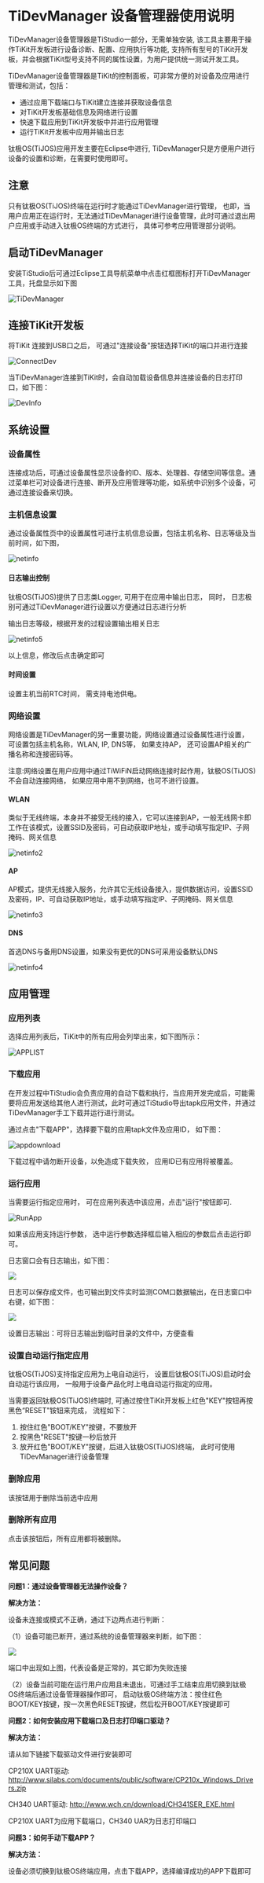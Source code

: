 # TiDevManager 设备管理器使用说明


TiDevManager设备管理器是TiStudio一部分，无需单独安装, 该工具主要用于操作TiKit开发板进行设备诊断、配置、应用执行等功能, 支持所有型号的TiKit开发板，并会根据TiKit型号支持不同的属性设置，为用户提供统一测试开发工具。

TiDevManager设备管理器是TiKit的控制面板，可非常方便的对设备及应用进行管理和测试，包括：

- 通过应用下载端口与TiKit建立连接并获取设备信息
- 对TiKit开发板基础信息及网络进行设置
- 快速下载应用到TiKit开发板中并进行应用管理
- 运行TiKit开发板中应用并输出日志

钛极OS(TiJOS)应用开发主要在Eclipse中进行, TiDevManager只是方便用户进行设备的设置和诊断，在需要时使用即可。

## 注意

只有钛极OS(TiJOS)终端在运行时才能通过TiDevManager进行管理， 也即，当用户应用正在运行时，无法通过TiDevManager进行设备管理，此时可通过退出用户应用或手动进入钛极OS终端的方式进行， 具体可参考应用管理部分说明。

## 启动TiDevManager

安装TiStudio后可通过Eclipse工具导航菜单中点击红框图标打开TiDevManager工具，托盘显示如下图

![TiDevManager](.\img\vstools.png)

## 连接TiKit开发板

将TiKit 连接到USB口之后， 可通过"连接设备"按钮选择TiKit的端口并进行连接

![ConnectDev](.\img\ConnectDev.png)

当TiDevManager连接到TiKit时，会自动加载设备信息并连接设备的日志打印口，如下图：

![DevInfo](.\img\DevInfo.png)





## 系统设置

### 设备属性

连接成功后，可通过设备属性显示设备的ID、版本、处理器、存储空间等信息。通过菜单栏可对设备进行连接、断开及应用管理等功能，如系统中识别多个设备，可通过连接设备来切换。

### 主机信息设置

通过设备属性页中的设置属性可进行主机信息设置，包括主机名称、日志等级及当前时间，如下图，

![netinfo](.\img\NetInfo.png)

#### 日志输出控制

钛极OS(TiJOS)提供了日志类Logger, 可用于在应用中输出日志， 同时， 日志极别可通过TiDevManager进行设置以方便通过日志进行分析

输出日志等级，根据开发的过程设置输出相关日志

![netinfo5](./img/netinfo5.png)

以上信息，修改后点击确定即可

#### 时间设置

设置主机当前RTC时间， 需支持电池供电。

### 网络设置

网络设置是TiDevManager的另一重要功能，网络设置通过设备属性进行设置， 可设置包括主机名称，WLAN, IP, DNS等， 如果支持AP， 还可设置AP相关的广播名称和连接密码等。

注意:网络设置在用户应用中通过TiWiFiN启动网络连接时起作用，钛极OS(TiJOS)不会自动连接网络， 如果应用中用不到网络，也可不进行设置。

#### WLAN

类似于无线终端，本身并不接受无线的接入，它可以连接到AP，一般无线网卡即工作在该模式，设置SSID及密码，可自动获取IP地址，或手动填写指定IP、子网掩码、网关信息

![netinfo2](.\img\netinfo2.png)

#### AP

AP模式，提供无线接入服务，允许其它无线设备接入，提供数据访问，设置SSID及密码，IP、可自动获取IP地址，或手动填写指定IP、子网掩码、网关信息

![netinfo3](.\img\netinfo3.png)

#### DNS

首选DNS与备用DNS设置，如果没有更优的DNS可采用设备默认DNS

![netinfo4](.\img\netinfo4.png)



## 应用管理

### 应用列表

选择应用列表后，TiKit中的所有应用会列举出来，如下图所示：

![APPLIST](./img/AppList.png)

### 下载应用

在开发过程中TiStudio会负责应用的自动下载和执行，当应用开发完成后，可能需要将应用发送给其他人进行测试，此时可通过TiStudio导出tapk应用文件，并通过TiDevManager手工下载并运行进行测试。

通过点击"下载APP"，选择要下载的应用tapk文件及应用ID， 如下图：

![appdownload](.\img\appdown.png)

下载过程中请勿断开设备，以免造成下载失败， 应用ID已有应用将被覆盖。

### 运行应用

当需要运行指定应用时， 可在应用列表选中该应用，点击"运行"按钮即可.

![RunApp](.\img\RunApp.png)

如果该应用支持运行参数， 选中运行参数选择框后输入相应的参数后点击运行即可。

日志窗口会有日志输出，如下图：

![](.\img\logs.png)

日志可以保存成文件，也可输出到文件实时监测COM口数据输出，在日志窗口中右键，如下图：

![](.\img\logsmenue.png)

设置日志输出：可将日志输出到临时目录的文件中，方便查看



### 设置自动运行指定应用

钛极OS(TiJOS)支持指定应用为上电自动运行， 设置后钛极OS(TiJOS)启动时会自动运行该应用， 一般用于设备产品化时上电自动运行指定的应用。

当需要返回钛极OS(TiJOS)终端时, 可通过按住TiKit开发板上红色"KEY"按钮再按黑色“RESET"铵钮来完成， 流程如下：

1. 按住红色"BOOT/KEY"按键，不要放开
2. 按黑色"RESET"按键一秒后放开
3. 放开红色"BOOT/KEY"按键，后进入钛极OS(TiJOS)终端， 此时可使用TiDevManager进行设备管理

### 删除应用

该按钮用于删除当前选中应用

### 删除所有应用

点击该按钮后，所有应用都将被删除。


## 常见问题

**问题1：通过设备管理器无法操作设备？**



**解决方法：**

设备未连接或模式不正确，通过下边两点进行判断：

（1）设备可能已断开，通过系统的设备管理器来判断，如下图：

![](.\img\devmgrinfo.png)

端口中出现如上图，代表设备是正常的，其它即为失败连接

（2）设备当前可能在运行用户应用且未退出，可通过手工结束应用切换到钛极OS终端后通过设备管理器操作即可， 启动钛极OS终端方法：按住红色BOOT/KEY按键，按一次黑色RESET按键，然后松开BOOT/KEY按键即可

**问题2：如何安装应用下载端口及日志打印端口驱动？**

**解决方法：**

请从如下链接下载驱动文件进行安装即可

CP210X UART驱动: <http://www.silabs.com/documents/public/software/CP210x_Windows_Drivers.zip>

CH340 UART驱动: <http://www.wch.cn/download/CH341SER_EXE.html>

CP210X UART为应用下载端口，CH340 UAR为日志打印端口

**问题3：如何手动下载APP？**

**解决方法：**

设备必须切换到钛极OS终端应用，点击下载APP，选择编译成功的APP下载即可



